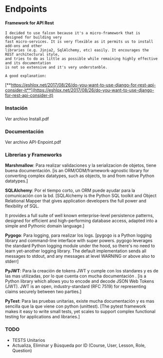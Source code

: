 # Endpoints

#### Framework for API Rest

```
I decided to use falcon because it's a micro-framework that is designed for building very
fast micro-services. It is very flexible as it permits us to install add-ons and other
libraries (e.g. Jinja2, SqlAlchemy, etc) easily. It encourages the REST architectural style,
and tries to do as little as possible while remaining highly effective and its documentation
is not so extensive and it's very understanble.

A good explanation:
```
[**https://eshlox.net/2017/08/26/do-you-want-to-use-django-for-rest-api-consider-it**](https://eshlox.net/2017/08/26/do-you-want-to-use-django-for-rest-api-consider-it)

### Instación

Ver archivo Install.pdf

### Documentación

Ver archivo API-Enpoint.pdf

### Librerias y Frameworks

**Marshmallow**: Para realizar validaciones y la serializacion de objetos, tiene buena documentación. [is an ORM/ODM/framework-agnostic library for converting complex datatypes, such as objects, to and from native Python datatypes.]

**SQLAlchemy**: Por el tiempo corto, un ORM puede ayudar para la comunicación con la bd. [SQLAlchemy is the Python SQL toolkit and Object Relational Mapper that gives application developers the full power and flexibility of SQL.

It provides a full suite of well known enterprise-level persistence patterns, designed for efficient and high-performing database access, adapted into a simple and Pythonic domain language.]

**Pygogo**: Para logging, para realizar los logs. [pygogo is a Python logging library and command-line interface with super powers. pygogo leverages the standard Python logging module under the hood, so there's no need to learn yet-another logging library. The default implementation sends all messages to stdout, and any messages at level WARNING or above also to stderr]


**PyJWT**: Para la creación de tokens JWT y cumple con los standares y es de las mas utilizadas, por lo que cuenta con mucha documentación . [is a Python library which allows you to encode and decode JSON Web Tokens (JWT). JWT is an open, industry-standard (RFC 7519) for representing claims securely between two parties.]

**PyTest**: Para las pruebas unitarias, existe mucha documentación y es mas sencilla que la que viene con python (unittest). [The pytest framework makes it easy to write small tests, yet scales to support complex functional testing for applications and libraries.]

### TODO

- TESTS Unitarios
- Actualiza, Eliminar y Búsqueda por ID (Course, User, Lesson, Role, Question)
